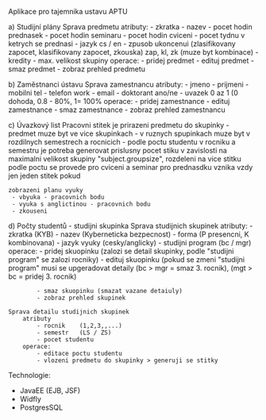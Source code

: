 ﻿Aplikace pro tajemnika ustavu
APTU

a) Studijní plány
     Sprava predmetu
        atributy:
            - zkratka
            - nazev
            - pocet hodin prednasek
            - pocet hodin seminaru
            - pocet hodin cviceni
            - pocet tydnu v ketrych se prednasi
            - jazyk   cs / en
            - zpusob ukoncenui (zlasifikovany zapocet, klasifikovany zapocet, zkouska) zap, kl, zk (muze byt kombinace)
            - kredity
            - max. velikost skupiny
        operace:
            - pridej predmet
            - edituj predmet
            - smaz predmet
            - zobraz prehled predmetu

b) Zaměstnanci ústavu
     Sprava zamestnancu
        atributy:
            - jmeno
            - prijmeni
            - mobilni tel
            - telefon work
            - email
            - doktorant ano/ne
            - uvazek  0 az 1  (0 dohoda, 0.8 - 80%, 1= 100%
        operace:
            - pridej zamestnance
            - edituj zamestnance
            - smaz zamestnance
            - zobraz prehled zamestnancu

c) Úvazkový list
    Pracovni stitek je prirazeni predmetu do skupinky
        - predmet muze byt ve vice skupinkach
        - v ruznych spupinkach muze byt v rozdilnych semestrech a rocnicich
        - podle poctu studentu v rocniku a semestru je potreba generovat prislusny pocet stiku v zavislosti na maximalni velikost skupiny "subject.groupsize", 
          rozdeleni na vice stitku podle poctu se provede pro cviceni a seminar pro prednasdku vznika vzdy jen jeden stitek pokud

    zobrazeni planu vyuky
     - vbyuka - pracovnich bodu
     - vyuka s anglictinou - pracovnich bodu
     - zkouseni

d) Počty studentů - studijni skupinka
    Sprava studijnich skupinek
        atributy:
            - zkratka   (KYB)
            - nazev     (Kyberneticka bezpecnost)
            - forma     (P presencni, K kombinovana)
            - jazyk vyuky (cesky/anglicky)
            - studijni program (bc / mgr)
       operace:
            - pridej skuopinku (zalozi se detail skupinky, podle "studijni program" se zalozi rocniky)
            - edituj skuopinku (pokud se zmeni "studijni program" musi se upgeradovat detaily (bc > mgr = smaz 3. rocnik), (mgt > bc = pridej 3. rocnik)

            - smaz skuopinku (smazat vazane detaiuly)
            - zobraz prehled skupinek

    Sprava detailu studijnich skupinek
        atributy
            - rocnik    (1,2,3,,...)
            - semestr   (LS / ZS)
            - pocet studentu
        operace:
            - editace poctu studentu
            - vlozeni predmetu do skupinky > generuji se stitky


Technologie: 
 - JavaEE (EJB, JSF)
 - Widfly
 - PostgresSQL
